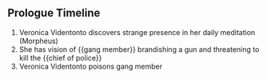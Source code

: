 ## Prologue Timeline

1.  Veronica Videntonto discovers strange presence in her daily meditation
    (Morpheus)
2.  She has vision of {{gang member}} brandishing a gun and threatening to kill
    the {{chief of police}}
3.  Veronica Videntonto poisons gang member
